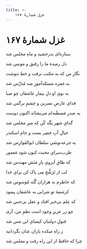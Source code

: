 ```yaml
---
title: >-
    غزل شمارهٔ ۱۶۷
---
```

# غزل شمارهٔ ۱۶۷

<div class="b" id="bn1"><div class="m1"><p>ستاره‌ای بدرخشید و ماهِ مجلس شد</p></div>
<div class="m2"><p>دل رمیدهٔ ما را رفیق و مونس شد</p></div></div>
<div class="b" id="bn2"><div class="m1"><p>نگارِ من که به مکتب نرفت و خط ننوشت</p></div>
<div class="m2"><p>به غمزه مسئله‌آموزِ صد مُدَرِّس شد</p></div></div>
<div class="b" id="bn3"><div class="m1"><p>به بویِ او دلِ بیمارِ عاشقان چو صبا</p></div>
<div class="m2"><p>فدایِ عارضِ نسرین و چشمِ نرگس شد</p></div></div>
<div class="b" id="bn4"><div class="m1"><p>به صدرِ مَصطَبه‌ام می‌نِشانَد اکنون دوست</p></div>
<div class="m2"><p>گدایِ شهر نِگَه کُن که میرِ مجلس شد</p></div></div>
<div class="b" id="bn5"><div class="m1"><p>خیالِ آبِ خِضِر بست و جامِ اسکندر</p></div>
<div class="m2"><p>به جرعه‌نوشیِ سلطان ابوالفَوارِس شد</p></div></div>
<div class="b" id="bn6"><div class="m1"><p>طرب‌سرایِ محبت کنون شود مَعمور</p></div>
<div class="m2"><p>که طاقِ اَبرویِ یارِ مَنَش مهندس شد</p></div></div>
<div class="b" id="bn7"><div class="m1"><p>لب از تَرَشُّحِ مِی پاک کن برایِ خدا</p></div>
<div class="m2"><p>که خاطرم به هزاران گُنَه مُوَسوِس شد</p></div></div>
<div class="b" id="bn8"><div class="m1"><p>کرشمهٔ تو شرابی به عاشقان پیمود</p></div>
<div class="m2"><p>که عِلم بی‌خبر افتاد و عقل بی‌حس شد</p></div></div>
<div class="b" id="bn9"><div class="m1"><p>چو زر عزیزِ وجود است نظمِ من، آری</p></div>
<div class="m2"><p>قبولِ دولتیان کیمیایِ این مس شد</p></div></div>
<div class="b" id="bn10"><div class="m1"><p>ز راهِ میکده یاران عِنان بگردانید</p></div>
<div class="m2"><p>چرا که حافظ از این راه رفت و مفلس شد</p></div></div>
